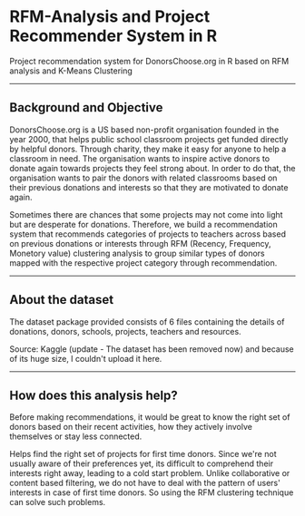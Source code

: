 # RFM-Analysis and Project Recommender System in R 
Project recommendation system for DonorsChoose.org in R based on RFM analysis and K-Means Clustering

* * *

## Background and Objective
DonorsChoose.org is a US based non-profit organisation founded in the year 2000, that helps public school classroom projects get funded directly by helpful donors. Through charity, they make it easy for anyone to help a classroom in need. The organisation wants to inspire active donors to donate again towards projects they feel strong about. In order to do that, the organisation wants to pair the donors with related classrooms based on their previous donations and interests so that they are motivated to donate again. 

Sometimes there are chances that some projects may not come into light but are desperate for donations. Therefore, we build a recommendation system that recommends categories of projects to teachers across based on previous donations or interests through RFM (Recency, Frequency, Monetory value) clustering analysis to group similar types of donors mapped with the respective project category through recommendation.

* * *

## About the dataset
The dataset package provided consists of 6 files containing the details of donations, donors, schools, projects, teachers and resources.

Source: Kaggle (update - The dataset has been removed now)
and because of its huge size, I couldn't upload it here.

* * *

## How does this analysis help?
Before making recommendations, it would be great to know the right set of donors based on their recent activities, how they actively involve themselves or stay less connected.

Helps find the right set of projects for first time donors. Since we're not usually aware of their preferences yet, its difficult to comprehend their interests right away, leading to a cold start problem. Unlike collaborative or content based filtering, we do not have to deal with the pattern of users' interests in case of first time donors. So using the RFM clustering technique can solve such problems.

